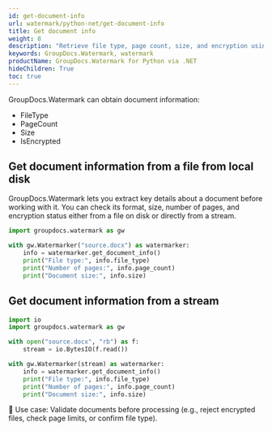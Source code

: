 ```yaml
---
id: get-document-info
url: watermark/python-net/get-document-info
title: Get document info
weight: 8
description: "Retrieve file type, page count, size, and encryption using Python via .NET."
keywords: GroupDocs.Watermark, watermark
productName: GroupDocs.Watermark for Python via .NET
hideChildren: True
toc: true
---
```


GroupDocs.Watermark can obtain document information:

- FileType
- PageCount
- Size
- IsEncrypted

## Get document information from a file from local disk

GroupDocs.Watermark lets you extract key details about a document before working with it. You can check its format, size, number of pages, and encryption status either from a file on disk or directly from a stream.

```python
import groupdocs.watermark as gw

with gw.Watermarker("source.docx") as watermarker:
    info = watermarker.get_document_info()
    print("File type:", info.file_type)
    print("Number of pages:", info.page_count)
    print("Document size:", info.size)
```

## Get document information from a stream

```python
import io
import groupdocs.watermark as gw

with open("source.docx", "rb") as f:
    stream = io.BytesIO(f.read())

with gw.Watermarker(stream) as watermarker:
    info = watermarker.get_document_info()
    print("File type:", info.file_type)
    print("Number of pages:", info.page_count)
    print("Document size:", info.size)
```

🔹 Use case: Validate documents before processing (e.g., reject encrypted files, check page limits, or confirm file type).
